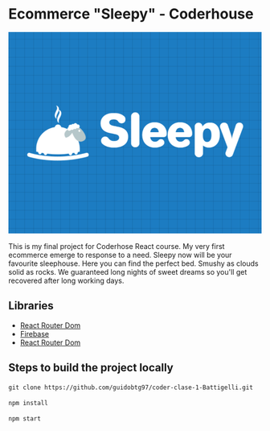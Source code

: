 # Ecommerce "Sleepy" - Coderhouse

![](public/logo-sleepy.png)

This is my final project for Coderhose React course. My very first ecommerce emerge to response to a need. Sleepy now will be your favourite sleephouse. Here you can find the perfect bed. Smushy as clouds solid as rocks. We guaranteed long nights of sweet dreams so you'll get recovered after long working days. 

## Libraries 

- [React Router Dom](https://reactrouter.com/en/main)
- [Firebase](https://firebase.google.com/?hl=es)
- [React Router Dom](https://reactrouter.com/en/main)

## Steps to build the project locally 

```
git clone https://github.com/guidobtg97/coder-clase-1-Battigelli.git
```

`npm install`

`npm start`